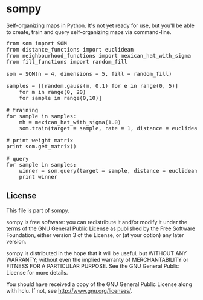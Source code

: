 # sompy

Self-organizing maps in Python. It's not yet ready for use, but you'll be able to create, train and query self-organizing maps via command-line.

<pre>
from som import SOM
from distance_functions import euclidean
from neighbourhood_functions import mexican_hat_with_sigma
from fill_functions import random_fill

som = SOM(n = 4, dimensions = 5, fill = random_fill)

samples = [[random.gauss(m, 0.1) for e in range(0, 5)] 
    for m in range(0, 20) 
    for sample in range(0,10)]

# training
for sample in samples:
    mh = mexican_hat_with_sigma(1.0)
    som.train(target = sample, rate = 1, distance = euclidean, nf = mh)

# print weight matrix
print som.get_matrix()

# query
for sample in samples:
    winner = som.query(target = sample, distance = euclidean)
    print winner
</pre>

## License 

This file is part of sompy.

sompy is free software: you can redistribute it and/or modify
it under the terms of the GNU General Public License as published by
the Free Software Foundation, either version 3 of the License, or
(at your option) any later version.

sompy is distributed in the hope that it will be useful,
but WITHOUT ANY WARRANTY; without even the implied warranty of
MERCHANTABILITY or FITNESS FOR A PARTICULAR PURPOSE.  See the
GNU General Public License for more details.

You should have received a copy of the GNU General Public License
along with hclu.  If not, see <http://www.gnu.org/licenses/>.


